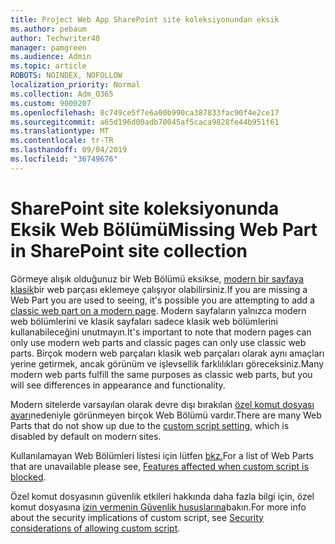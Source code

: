 ```yaml
---
title: Project Web App SharePoint site koleksiyonundan eksik
ms.author: pebaum
author: Techwriter40
manager: pamgreen
ms.audience: Admin
ms.topic: article
ROBOTS: NOINDEX, NOFOLLOW
localization_priority: Normal
ms.collection: Adm_O365
ms.custom: 9000207
ms.openlocfilehash: 8c749ce5f7e6a00b990ca387833fac90f4e2ce17
ms.sourcegitcommit: a65d196d00adb70045af5caca9828fe44b951f61
ms.translationtype: MT
ms.contentlocale: tr-TR
ms.lasthandoff: 09/04/2019
ms.locfileid: "36749676"
---
```

# <a name="missing-web-part-in-sharepoint-site-collection"></a><span data-ttu-id="59a1b-102">SharePoint site koleksiyonunda Eksik Web Bölümü</span><span class="sxs-lookup"><span data-stu-id="59a1b-102">Missing Web Part in SharePoint site collection</span></span>

<span data-ttu-id="59a1b-103">Görmeye alışık olduğunuz bir Web Bölümü eksikse, [modern bir sayfaya klasik](https://support.office.com/article/classic-and-modern-web-part-experiences-3fdae6c3-8fc1-49ab-8708-8c104b882e64)bir web parçası eklemeye çalışıyor olabilirsiniz.</span><span class="sxs-lookup"><span data-stu-id="59a1b-103">If you are missing a Web Part you are used to seeing, it's possible you are attempting to add a [classic web part on a modern page](https://support.office.com/article/classic-and-modern-web-part-experiences-3fdae6c3-8fc1-49ab-8708-8c104b882e64).</span></span> <span data-ttu-id="59a1b-104">Modern sayfaların yalnızca modern web bölümlerini ve klasik sayfaları sadece klasik web bölümlerini kullanabileceğini unutmayın.</span><span class="sxs-lookup"><span data-stu-id="59a1b-104">It's important to note that modern pages can only use modern web parts and classic pages can only use classic web parts.</span></span> <span data-ttu-id="59a1b-105">Birçok modern web parçaları klasik web parçaları olarak aynı amaçları yerine getirmek, ancak görünüm ve işlevsellik farklılıkları göreceksiniz.</span><span class="sxs-lookup"><span data-stu-id="59a1b-105">Many modern web parts fulfill the same purposes as classic web parts, but you will see differences in appearance and functionality.</span></span>

<span data-ttu-id="59a1b-106">Modern sitelerde varsayılan olarak devre dışı bırakılan [özel komut dosyası ayarı](https://docs.microsoft.com/sharepoint/allow-or-prevent-custom-script)nedeniyle görünmeyen birçok Web Bölümü vardır.</span><span class="sxs-lookup"><span data-stu-id="59a1b-106">There are many Web Parts that do not show up due to the [custom script setting](https://docs.microsoft.com/sharepoint/allow-or-prevent-custom-script), which is disabled by default on modern sites.</span></span> 

<span data-ttu-id="59a1b-107">Kullanılamayan Web Bölümleri listesi için lütfen [bkz.](https://docs.microsoft.com/sharepoint/allow-or-prevent-custom-script#features-affected-when-custom-script-is-blocked)</span><span class="sxs-lookup"><span data-stu-id="59a1b-107">For a list of Web Parts that are unavailable please see, [Features affected when custom script is blocked](https://docs.microsoft.com/sharepoint/allow-or-prevent-custom-script#features-affected-when-custom-script-is-blocked).</span></span>

 <span data-ttu-id="59a1b-108">Özel komut dosyasının güvenlik etkileri hakkında daha fazla bilgi için, özel komut dosyasına [izin vermenin Güvenlik hususlarına](https://docs.microsoft.com/sharepoint/security-considerations-of-allowing-custom-script)bakın.</span><span class="sxs-lookup"><span data-stu-id="59a1b-108">For more info about the security implications of custom script, see [Security considerations of allowing custom script](https://docs.microsoft.com/sharepoint/security-considerations-of-allowing-custom-script).</span></span>
